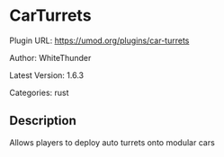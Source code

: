 # CarTurrets

Plugin URL: https://umod.org/plugins/car-turrets

Author: WhiteThunder

Latest Version: 1.6.3

Categories: rust

## Description

Allows players to deploy auto turrets onto modular cars
